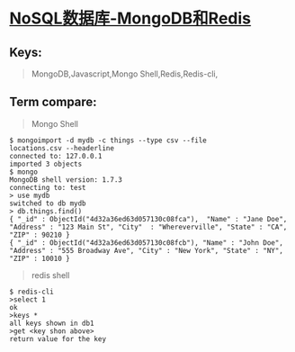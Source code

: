
# [NoSQL数据库-MongoDB和Redis](http://www.uml.org.cn/sjjm/201212205.asp)


## Keys:
>MongoDB,Javascript,Mongo Shell,Redis,Redis-cli,

## Term compare:
>Mongo Shell

    $ mongoimport -d mydb -c things --type csv --file      
    locations.csv --headerline
    connected to: 127.0.0.1
    imported 3 objects
    $ mongo
    MongoDB shell version: 1.7.3
    connecting to: test
    > use mydb
    switched to db mydb
    > db.things.find()
    { "_id" : ObjectId("4d32a36ed63d057130c08fca"),  "Name" : "Jane Doe", "Address" : "123 Main St", "City"  : "Whereverville", "State" : "CA", "ZIP" : 90210 }
    { "_id" : ObjectId("4d32a36ed63d057130c08fcb"), "Name" : "John Doe", "Address" : "555 Broadway Ave", "City" : "New York", "State" : "NY", "ZIP" : 10010 }
> redis shell

    $ redis-cli
    >select 1
    ok
    >keys *
    all keys shown in db1
    >get <key shon above>
    return value for the key
